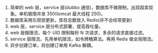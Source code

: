 1. 简单的 web 层，service 层(dubbo 通信)，数据库不做限制，出现超卖现象。单机极限并发 350(tomcat 最大线程 250)。
2. 数据库采用乐观锁更新，库存总数放入 Redis(并不会经常更新)
3. web 层，service 层分布式部署，提高吞吐量。
4. web 层做限流，每个 UID 限制每秒 N 次请求，多余的请求直接过滤。
5. service 层限流，先用单机限流，如令牌桶算法。再用 Redis 做全局限流。
6. 异步创建订单，将创建订单用 Kafka 解耦。